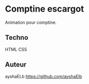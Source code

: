 # Comptine escargot

Animation pour comptine.

## Techno

HTML
CSS

## Auteur
 ayshaELb https://github.com/ayshaElb
